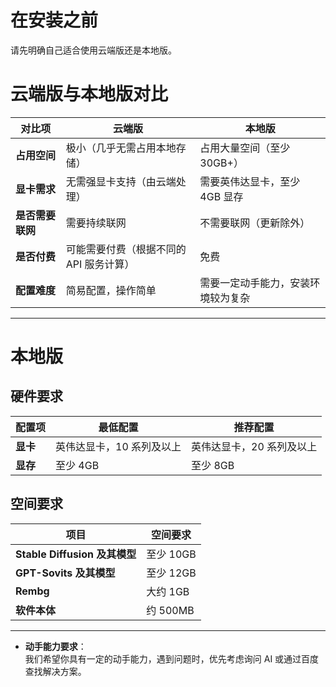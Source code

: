 # 在安装之前

请先明确自己适合使用云端版还是本地版。

# 云端版与本地版对比

| 对比项           | **云端版**                              | **本地版**                         |
| ---------------- | --------------------------------------- | ---------------------------------- |
| **占用空间**     | 极小（几乎无需占用本地存储）            | 占用大量空间（至少 30GB+）         |
| **显卡需求**     | 无需强显卡支持（由云端处理）            | 需要英伟达显卡，至少 4GB 显存      |
| **是否需要联网** | 需要持续联网                            | 不需要联网（更新除外）             |
| **是否付费**     | 可能需要付费（根据不同的 API 服务计算） | 免费                               |
| **配置难度**     | 简易配置，操作简单                      | 需要一定动手能力，安装环境较为复杂 |

---

# 本地版

## 硬件要求

| 配置项   | 最低配置                  | 推荐配置                  |
| -------- | ------------------------- | ------------------------- |
| **显卡** | 英伟达显卡，10 系列及以上 | 英伟达显卡，20 系列及以上 |
| **显存** | 至少 4GB                  | 至少 8GB                  |

## 空间要求

| 项目                          | 空间要求  |
| ----------------------------- | --------- |
| **Stable Diffusion 及其模型** | 至少 10GB |
| **GPT-Sovits 及其模型**       | 至少 12GB |
| **Rembg**                     | 大约 1GB  |
| **软件本体**                  | 约 500MB  |

---

- **动手能力要求**：  
  我们希望你具有一定的动手能力，遇到问题时，优先考虑询问 AI 或通过百度查找解决方案。
